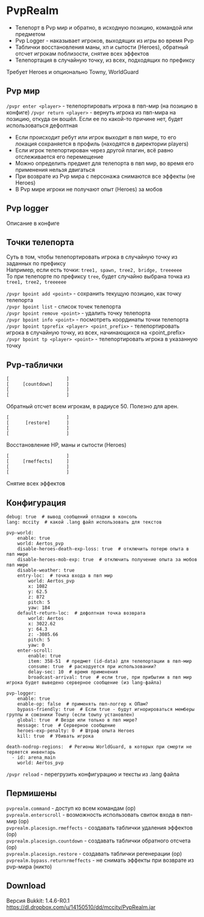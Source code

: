 PvpRealm
========

* Телепорт в Pvp мир и обратно, в исходную позицию, командой или предметом
* Pvp Logger - наказывает игроков, выходящих из игры во время Pvp
* Таблички восстановления маны, хп и сытости (Heroes), обратный отсчет игрокам поблизости, снятие всех эффектов
* Телепортация в случайную точку, из всех, подходящих по префиксу

Требует Heroes и опционально Towny, WorldGuard

Pvp мир
-------

`/pvpr enter <player>` - телепортировать игрока в пвп-мир (на позицию в конфиге)
`/pvpr return <player>` - вернуть игрока из пвп-мира на позицию, откуда он вошёл. Если ее по какой-то причине нет, будет использоваться дефолтная

* Если происходит ребут или игрок выходит в пвп мире, то его локация сохраняется в профиль (находятся в директории players)
* Если игрок телепортирован через другой плагин, всё равно отслеживается его перемещение
* Можно определить предмет для телепорта в пвп мир, во время его применения нельзя двигаться
* При возврате из Pvp мира с персонажа снимаются все эффекты (не Heroes)
* В Pvp мире игроки не получают опыт (Heroes) за мобов

Pvp logger
----------

Описание в конфиге

Точки телепорта
---------------

Суть в том, чтобы телепортировать игрока в случайную точку из заданных по префиксу  
Например, если есть точки: `tree1, spawn, tree2, bridge, treeeeee`  
То при телепорте по префиксу `tree`, будет случайно выбрана точка из `tree1, tree2, treeeeee`

`/pvpr bpoint add <point>` - сохранить текущую позицию, как точку телепорта  
`/pvpr bpoint list` - список точек телепорта  
`/pvpr bpoint remove <point>` - удалить точку телепорта  
`/pvpr bpoint info <point>` - посмотреть координаты точки телепорта  
`/pvpr bpoint tpprefix <player> <point_prefix>` - телепортировать игрока в случайную точку, из всех, начинающихся на <point_prefix>  
`/pvpr bpoint tp <player> <point>` - телепортировать игрока в указанную точку  

Pvp-таблички
------------

    [                     ]
    [     [countdown]     ]
    [                     ]
    [                     ]
Обратный отсчет всем игрокам, в радиусе 50. Полезно для арен.


    [                     ]
    [      [restore]      ]
    [                     ]
    [                     ]
Восстановление HP, маны и сытости (Heroes)


    [                     ]
    [     [rmeffects]     ]
    [                     ]
    [                     ]
Снятие всех эффектов

Конфигурация
------------

    debug: true  # вывод сообщений отладки в консоль
    lang: mccity  # какой .lang файл использовать для текстов

    pvp-world:
        enable: true
        world: Aertos_pvp
        disable-heroes-death-exp-loss: true  # отключить потерю опыта в пвп мире
        disable-heroes-mob-exp: true  # отключить получение опыта за мобов пвп мире
        disable-weather: true
        entry-loc:  # точка входа в пвп мир
            world: Aertos_pvp
            x: 1082
            y: 62.5
            z: 872
            pitch: 5
            yaw: 184
        default-return-loc:  # дефолтная точка возврата
            world: Aertos
            x: 3022.62
            y: 64.3
            z: -3085.66
            pitch: 5
            yaw: 0
        enter-scroll:
            enable: true
            item: 358-51  # предмет (id-data) для телепортации в пвп-мир
            consume: true  # расходуется при использовании?
            delay-sec: 10  # время применения
            broadcast-arrival: true  # если true, при прибытии в пвп мир игрока будет выведено серверное сообщение (из lang-файла)
    
    pvp-logger:
        enable: true
        enable-op: false  # применять пвп-логгер к ОПам?
        bypass-friendly: true  # Если true - будут игнорироваться мемберы группы и союзники Towny (если towny установлен)
        global: true  # Везде или только в пвп мире?
        message: true  # Серверное сообщение
        heroes-exp-penalty: 0  # Штраф опыта Heroes
        kill: true  # Убивать игрока
    
    death-nodrop-regions:  # Регионы WorldGuard, в которых при смерти не теряется инвентарь
      - id: arena_main
        world: Aertos_pvp

`/pvpr reload` - перегрузить конфигурацию и тексты из .lang файла


Пермишены
---------

`pvprealm.command` - доступ ко всем командам (op)  
`pvprealm.enterscroll` - возможность использовать свиток входа в пвп-мир (op)  
`pvprealm.placesign.rmeffects` - создавать таблички удаления эффектов (op)  
`pvprealm.placesign.countdown` - создавать таблички обратного отсчета (op)  
`pvprealm.placesign.restore` - создавать таблички регенерации (op)  
`pvprealm.bypass.returnrmeffects` - не снимать эффекты при возврате из pvp-мира (никто)  

Download
--------

Версия Bukkit: 1.4.6-R0.1  
https://dl.dropbox.com/u/14150510/dd/mccity/PvpRealm.jar